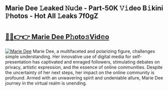 ## Marie Dee 𝙻eaked 𝙽u𝚍e - Part-50K 𝚅𝚒deo B𝚒kini 𝙿hotos - Hot All 𝙻eaks 7f0gZ

# <h2><a href="http://ld7plwo.urlbe.top/?page=Marie+Dee">🔗🔗👉👉 Marie Dee P𝚑oto𝚜Vid𝚎o</a></h2>

[![Marie Dee](https://i.imgur.com/eBuTRDB.gif)](http://ld7plwo.urlbe.top/?page=Marie+Dee)
Marie Dee, a multifaceted and polarizing figure, challenges simple understanding. Her innovative use of digital media for self-presentation has captivated and enraged followers, stimulating debates on privacy, artistic expression, and the essence of online communities. Despite the uncertainty of her next steps, her impact on the online community is profound. Armed with an unwavering spirit and undeniable allure, Marie Dee journey in the virtual realm is unending.
